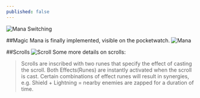 ```yaml
---
published: false
---
```



![Mana Switching]()
<!--excerpt-->

##Magic
Mana is finally implemented, visible on the pocketwatch.
![Mana]()

##Scrolls
![Scroll]()
Some more details on scrolls:

>Scrolls are inscribed with two runes that specify the effect of casting the scroll. Both Effects(Runes) are instantly activated when the scroll is cast. Certain combinations of effect runes will result in synergies, e.g. Shield + Lightning = nearby enemies are zapped for a duration of time.

